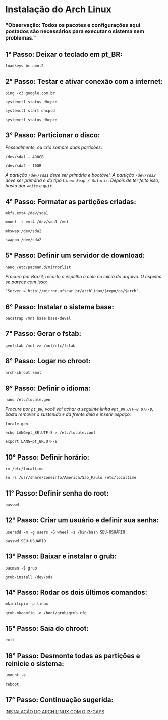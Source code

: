 # Instalação do Arch Linux

### "Observação: Todos os pacotes e configurações aqui postados são necessários para executar o sistema sem problemas." ###

## 1° Passo: Deixar o teclado em pt_BR: ##
```loadkeys br-abnt2```

## 2° Passo: Testar e ativar conexão com a internet: ##
```ping -c3 google.com.br```

```systemctl status dhcpcd```

```systemctl start dhcpcd```

```systemctl status dhcpcd```

## 3° Passo: Particionar o disco: ##
*Pessoalmente, eu crio sempre duas partições:*

```/dev/sda1 – 490GB```

```/dev/sda2 – 10GB```

*A partição ```/dev/sda1``` deve ser primária e bootável.*
*A partição ```/dev/sda2``` deve ser primária e do tipo ```Linux Swap / Solaris```:*
*Depois de ter feito isso, basta dar ```write``` e ```quit```*.

## 4° Passo: Formatar as partições criadas: ##
```mkfs.ext4 /dev/sda1```

```mount -t ext4 /dev/sda1 /mnt```

```mkswap /dev/sda2```

```swapon /dev/sda2```

## 5° Passo: Definir um servidor de download: ##
```nano /etc/pacman.d/mirrorlist```

*Procure por Brazil, recorte o espelho e cole no inicio do arquivo. O espelho se parece com isso:*

```"Server = http://mirror.ufscar.br/archlinux/$repo/os/$arch".```

## 6° Passo: Instalar o sistema base: ##
```pacstrap /mnt base base-devel```

## 7° Passo: Gerar o fstab: ##
```genfstab /mnt >> /mnt/etc/fstab```

## 8° Passo: Logar no chroot: ##
```arch-chroot /mnt```

## 9° Passo: Definir o idioma: ##
```nano /etc/locale.gen```

*Procure por ```pt_BR```, você vai achar a seguinte linha  ```#pt_BR.UTF-8 UTF-8```, basta remover o sustenido ```#``` da frente dela e inserir espaço:*

```locale-gen```

```echo LANG=pt_BR.UTF-8 > /etc/locale.conf```

```export LANG=pt_BR.UTF-8```


## 10° Passo: Definir horário: ##
```rm /etc/localtime```

```ln -s /usr/share/zoneinfo/America/Sao_Paulo /etc/localtime```

## 11° Passo: Definir senha do root: ##
```passwd```

## 12° Passo: Criar um usuário e definir sua senha: ##
```useradd -m -g users -G wheel -s /bin/bash SEU-USUÁRIO```

```passwd SEU-USUÁRIO```

## 13° Passo: Baixar e instalar o grub: ##
```pacman -S grub```

```grub-install /dev/sda```

## 14° Passo: Rodar os dois últimos comandos: ##
```mkinitcpio -p linux```

```grub-mkconfig -o /boot/grub/grub.cfg```

## 15° Passo: Saia do chroot: ##
```exit```

## 16° Passo: Desmonte todas as partições e reinicie o sistema: ##
```umount -a```

```reboot```

## 17° Passo: Continuação sugerida: ##
[INSTALAÇÃO DO ARCH LINUX COM O I3-GAPS](https://github.com/jirrezdex/archlinux)